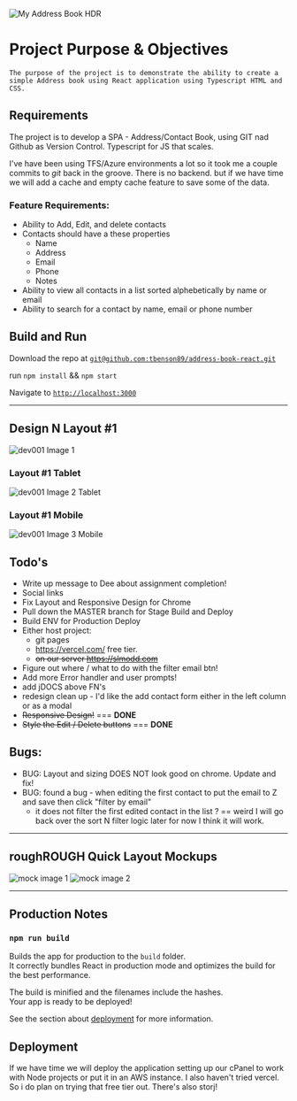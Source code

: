 ![My Address Book HDR](https://media.discordapp.net/attachments/703574209904771162/983391322591342601/unknown.png)


# Project Purpose & Objectives

    The purpose of the project is to demonstrate the ability to create a simple Address book using React application using Typescript HTML and CSS.


## Requirements 

The project is to develop a SPA - Address/Contact Book, using GIT nad Github as Version Control. Typescript for JS that scales. 

I've have been using TFS/Azure environments a lot so it took me a couple commits to *git* back in the groove. There is no backend. but if we have time we will add a cache and empty cache feature to save some of the data. 


 ### Feature Requirements: 

- Ability to Add, Edit, and delete contacts
- Contacts should have a these properties
    - Name
    - Address
    - Email
    - Phone
    - Notes
- Ability to view all contacts in a list sorted alphebetically by name or email
- Ability to search for a contact by name, email or phone number


## Build and Run

Download the repo at [`git@github.com:tbenson89/address-book-react.git`](`git@github.com:tbenson89/address-book-react.git`)

run `npm install` && `npm start`

Navigate to [`http://localhost:3000`](http://localhost:3000)

-----

## Design N Layout #1

![dev001 Image 1](https://media.discordapp.net/attachments/703574209904771162/983173210403143701/unknown.png?width=950&height=676)

### Layout #1 Tablet

![dev001 Image 2 Tablet](https://media.discordapp.net/attachments/703574209904771162/983484708585341009/address-book-react-v3-tablet.png?width=298&height=676)

### Layout #1 Mobile

![dev001 Image 3 Mobile](https://media.discordapp.net/attachments/703574209904771162/983485599623295006/address-book-react-v3-mbl.png?width=156&height=676)


## Todo's 

- Write up message to Dee about assignment completion!
- Social links
- Fix Layout and Responsive Design for Chrome
- Pull down the MASTER branch for Stage Build and Deploy
- Build ENV for Production Deploy
- Either host project: 
    - git pages
    - https://vercel.com/ free tier.
    - ~~on our server https://slmodd.com~~
- Figure out where / what to do with the filter email btn!
- Add more Error handler and user prompts!
- add jDOCS above FN's 
- redesign clean up - I'd like the add contact form either in the left column or as a modal
- ~~Responsive Design!~~ === **DONE**
- ~~Style the Edit / Delete buttons~~ === **DONE**

## Bugs: 
- BUG: Layout and sizing DOES NOT look good on chrome. Update and fix!
- BUG: found a bug - when editing the first contact to put the email to Z and save then click "filter by email" 
    - it does not filter the first edited contact in the list ? == weird I will go back over the sort N filter logic later for now I think it will work. 

----------


## roughROUGH Quick Layout Mockups

![mock image 1](https://media.discordapp.net/attachments/703574209904771162/982770344387567706/20220604_161743.jpg?width=1059&height=676) 
![mock image 2](https://cdn.discordapp.com/attachments/703574209904771162/982770344676966430/20220604_161802.jpg) 


---------

## Production Notes


### `npm run build`

Builds the app for production to the `build` folder.\
It correctly bundles React in production mode and optimizes the build for the best performance.

The build is minified and the filenames include the hashes.\
Your app is ready to be deployed!

See the section about [deployment](https://facebook.github.io/create-react-app/docs/deployment) for more information.

## Deployment

If we have time we will deploy the application setting up our cPanel to work with Node projects or put it in an AWS instance. I also haven't tried vercel. So i do plan on trying that free tier out. There's also storj! 


